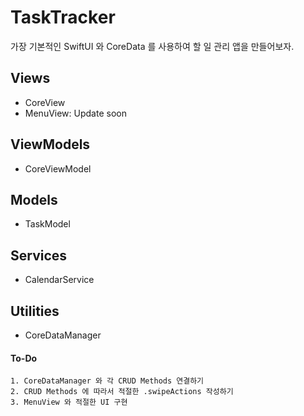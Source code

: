 #  TaskTracker
가장 기본적인 SwiftUI 와 CoreData 를 사용하여 할 일 관리 앱을 만들어보자.

## Views
* CoreView
* MenuView: Update soon

## ViewModels
* CoreViewModel

## Models
* TaskModel

## Services
* CalendarService

## Utilities
* CoreDataManager


#### To-Do
    1. CoreDataManager 와 각 CRUD Methods 연결하기
    2. CRUD Methods 에 따라서 적절한 .swipeActions 작성하기
    3. MenuView 와 적절한 UI 구현
